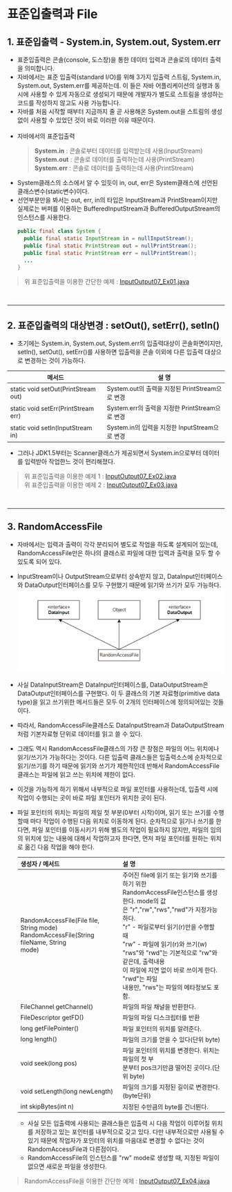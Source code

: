 # 표준입출력과 File
## 1. 표준입출력 - System.in, System.out, System.err
* 표준입출력은 콘솔(console, 도스창)을 통한 데이터 입력과 콘솔로의 데이터 출력을 의미합니다.
* 자바에서는 표준 입출력(standard I/O)를 위해 3가지 입출력 스트림, System.in, System.out, System.err를 제공하는데. 이 들은 자바 어플리케이션의 실행과 동시에 사용할 수 있게 자동으로 생성되기 때문에 개발자가 별도로 스트림을 생성하는 코드를 작성하지 않고도 사용 가능합니다.
* 자바를 처음 시작할 때부터 지금까지 줄 곧 사용해온 System.out을 스트림의 생성없이 사용할 수 있었던 것이 바로 이러한 이유 때문이다.<br><br>
* 자바에서의 표준입출력
  > **System.in**  : 콘솔로부터 데이터를 입력받는데 사용(InputStream)\
  > **System.out** : 콘솔로 데이터를 출력하는데 사용(PrintStream)\
  > **System.err** : 콘솔로 데이터를 출력하는데 사용(PrintStream)
* System클래스의 소스에서 알 수 있듯이 in, out, err은 System클래스에 선언된 클래스변수(static변수)이다.
* 선언부분만을 봐서는 out, err, in의 타입은 InputStream과 PrintStream이지만 실제로는 버퍼를 이용하는 BufferedInputStream과 BufferedOutputStream의 인스턴스를 사용한다.
  ```java
  public final class System {
    public final static InputStream in = nullInputStream();
    public final static PrintStream out = nullPrintStream();
    public final static PrintStream err = nullPrintStream();
    ...
  }
  ```

> 위 표준입출력을 이용한 간단한 예제 : [InputOutput07_Ex01.java](./InputOutput07_Ex01.java)

<br>

---
## 2. 표준입출력의 대상변경 : setOut(), setErr(), setIn()
* 초기에는 System.in, System.out, System.err의 입출력대상이 콘솔화면이지만, setIn(), setOut(), setErr()를 사용하면 입출력을 콘솔 이외에 다른 입출력 대상으로 변경하는 것이 가능하다.

| 메서드                                 | 설 명                                  |
|-------------------------------------|--------------------------------------|
| static void setOut(PrintStream out) | System.out의 출력을 지정된 PrintStream으로 변경 |
| static void setErr(PrintStream err) | System.err의 출력을 지정한 PrintStream으로 변경 |
| static void setIn(InputStream in)   | System.in의 입력을 지정한 InputStream으로 변경  |

* 그러나 JDK1.5부터는 Scanner클래스가 제공되면서 System.in으로부터 데이터를 입력받아 작업한느 것이 편리해졌다.
> 위 표준입출력을 이용한 예제 1 : [InputOutput07_Ex02.java](./InputOutput07_Ex02.java)\
> 위 표준입출력을 이용한 예제 2 : [InputOutput07_Ex03.java](./InputOutput07_Ex03.java)

<br>

---
## 3. RandomAccessFile
* 자바에서는 입력과 출력이 각각 분리되어 별도로 작업을 하도록 설계되어 있는데, RandomAccessFile만은 하나의 클래스로 파일에 대한 입력과 출력을 모두 할 수 있도록 되어 있다.
* InputStream이나 OutputStream으로부터 상속받지 않고, DataInput인터페이스와 DataOutput인터페이스를 모두 구현했기 때문에 읽기와 쓰기가 모두 가능하다.
  ![RandomAccessFile의 상속계층도](InputOutput07_randomaccessFile.png)
* 사실 DataInputStream은 DataInput인터페이스를, DataOutputStream은 DataOutput인터페이스를 구현했다. 이 두 클래스의 기본 자료형(primitive data type)을 읽고 쓰기위한 메서드들은 모두 이 2개의 인터페이스에 정의되어있는 것들이다.
* 따라서, RandomAccessFile클래스도 DataInputStream과 DataOutputStream처럼 기본자료형 단위로 데이터를 읽고 쓸 수 있다.
* 그래도 역시 RandomAccessFile클래스의 가장 큰 장점은 파일의 어느 위치에나 읽기/쓰기가 가능하다는 것이다. 다른 입출력 클래스들은 입출력소스에 순차적으로 읽기/쓰기를 하기 때문에 읽기와 쓰기가 제한적인데 반해서 RandomAccessFile클래스는 파일에 읽고 쓰는 위치에 제한이 없다.
* 이것을 가능하게 하기 위해서 내부적으로 파일 포인터를 사용하는데, 입출력 시에 작업이 수행되는 곳이 바로 파일 포인터가 위치한 곳이 된다.
* 파일 포인터의 위치는 파일의 제일 첫 부분(0부터 시작)이며, 읽기 또는 쓰기를 수행할때 마다 작업이 수행된 다음 위치로 이동하게 된다. 순차적으로 읽기나 쓰기를 한다면, 파일 포인터를 이동시키기 위해 별도의 작업이 필요하지 않지만, 파일의 임의의 위치에 있는 내용에 대해서 작업하고자 한다면, 먼저 파일 포인터를 원하는 위치로 옮긴 다음 작업을 해야 한다.

  | 생성자 / 메서드                                                                                       | 설 명                                                                                                                                                                                                                                                                            |
  |-------------------------------------------------------------------------------------------------|--------------------------------------------------------------------------------------------------------------------------------------------------------------------------------------------------------------------------------------------------------------------------------|
  | RandomAccessFile(File file, String mode)<br/>RandomAccessFile(String fileName, String<br/>mode) | 주어진 file에 읽기 또는 읽기와 쓰기를 하기 위한<br/>RandomAccessFile인스턴스를 생성한다. mode의 값<br/>은 "r","rw","rws","rwd"가 지정가능하다.<br/>"r" - 파일로부터 읽기(r)만을 수행할 때<br/>"rw" - 파일에 읽기(r)와 쓰기(w)<br/>"rws"와 "rwd"는 기본적으로 "rw"와 같은데, 출력내용<br/>이 파일에 지연 없이 바로 쓰이게 한다. "rwd"는 파일<br/>내용만, "rws"는 파일의 메타정보도 포함. |
  | FileChannel getChannel()                                                                        | 파일의 파일 채널을 반환한다.                                                                                                                                                                                                                                                               |
  | FileDescriptor getFD()                                                                          | 파일의 파일 디스크립터를 반환                                                                                                                                                                                                                                                               |
  | long getFilePointer()                                                                           | 파일 포인터의 위치를 알려준다.                                                                                                                                                                                                                                                              |
  | long length()                                                                                   | 파일의 크기를 얻을 수 있다(단위 byte)                                                                                                                                                                                                                                                       |
  | void seek(long pos)                                                                             | 파일 포인터의 위치를 변경한다. 위치는 파일의 첫 부<br/>분부터 pos크기만큼 떨어진 곳이다.(단위 byte)                                                                                                                                                                                                                |
  | void setLength(long newLength)                                                                  | 파일의 크기를 지정된 길이로 변경한다.(byte단위)                                                                                                                                                                                                                                                  |
  | int skipBytes(int n)                                                                            | 지정된 수만큼의 byte를 건너뛴다.                                                                                                                                                                                                                                                           |
  * 사실 모든 입출력에 사용되는 클래스들은 입출력 시 다음 작업이 이루어질 위치를 저장하고 있는 포인터를 내부적으로 갖고 있다. 다만 내부적으로만 사용될 수 있기 때문에 작업자가 포인터의 위치를 마음대로 변경할 수 없다는 것이 RandomAccessFile과 다른점이다.
  * RandomAccessFile의 인스턴스를 "rw" mode로 생성할 때, 지정된 파일이 없으면 새로운 파일을 생성한다.

> RandomAccessFile을 이용한 간단한 예제 : [InputOutput07_Ex04.java](./InputOutput07_Ex04.java)